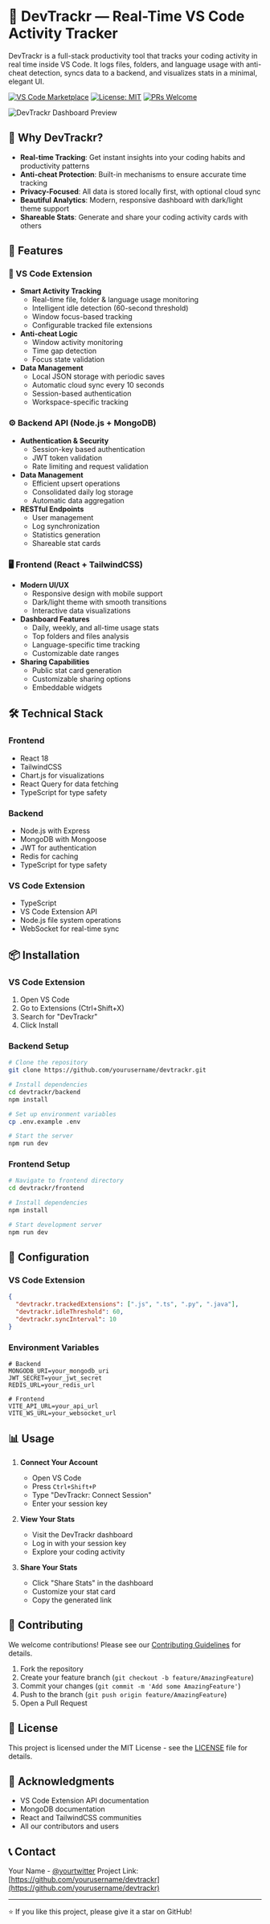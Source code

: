 # 🧠 DevTrackr — Real-Time VS Code Activity Tracker

DevTrackr is a full-stack productivity tool that tracks your coding activity in real time inside VS Code. It logs files, folders, and language usage with anti-cheat detection, syncs data to a backend, and visualizes stats in a minimal, elegant UI.

[![VS Code Marketplace](https://img.shields.io/visual-studio-marketplace/v/your-username.devtrackr?color=blue&label=VS%20Code%20Marketplace)](https://marketplace.visualstudio.com/items?itemName=your-username.devtrackr)
[![License: MIT](https://img.shields.io/badge/License-MIT-yellow.svg)](https://opensource.org/licenses/MIT)
[![PRs Welcome](https://img.shields.io/badge/PRs-welcome-brightgreen.svg)](http://makeapullrequest.com)

![DevTrackr Dashboard Preview](assets/dashboard-preview.png)

## 🎯 Why DevTrackr?

- **Real-time Tracking**: Get instant insights into your coding habits and productivity patterns
- **Anti-cheat Protection**: Built-in mechanisms to ensure accurate time tracking
- **Privacy-Focused**: All data is stored locally first, with optional cloud sync
- **Beautiful Analytics**: Modern, responsive dashboard with dark/light theme support
- **Shareable Stats**: Generate and share your coding activity cards with others

## 🚀 Features

### 🔌 VS Code Extension

- **Smart Activity Tracking**
  - Real-time file, folder & language usage monitoring
  - Intelligent idle detection (60-second threshold)
  - Window focus-based tracking
  - Configurable tracked file extensions
- **Anti-cheat Logic**
  - Window activity monitoring
  - Time gap detection
  - Focus state validation
- **Data Management**
  - Local JSON storage with periodic saves
  - Automatic cloud sync every 10 seconds
  - Session-based authentication
  - Workspace-specific tracking

### ⚙️ Backend API (Node.js + MongoDB)

- **Authentication & Security**
  - Session-key based authentication
  - JWT token validation
  - Rate limiting and request validation
- **Data Management**
  - Efficient upsert operations
  - Consolidated daily log storage
  - Automatic data aggregation
- **RESTful Endpoints**
  - User management
  - Log synchronization
  - Statistics generation
  - Shareable stat cards

### 🖥️ Frontend (React + TailwindCSS)

- **Modern UI/UX**
  - Responsive design with mobile support
  - Dark/light theme with smooth transitions
  - Interactive data visualizations
- **Dashboard Features**
  - Daily, weekly, and all-time usage stats
  - Top folders and files analysis
  - Language-specific time tracking
  - Customizable date ranges
- **Sharing Capabilities**
  - Public stat card generation
  - Customizable sharing options
  - Embeddable widgets

## 🛠️ Technical Stack

### Frontend

- React 18
- TailwindCSS
- Chart.js for visualizations
- React Query for data fetching
- TypeScript for type safety

### Backend

- Node.js with Express
- MongoDB with Mongoose
- JWT for authentication
- Redis for caching
- TypeScript for type safety

### VS Code Extension

- TypeScript
- VS Code Extension API
- Node.js file system operations
- WebSocket for real-time sync

## 📦 Installation

### VS Code Extension

1. Open VS Code
2. Go to Extensions (Ctrl+Shift+X)
3. Search for "DevTrackr"
4. Click Install

### Backend Setup

```bash
# Clone the repository
git clone https://github.com/yourusername/devtrackr.git

# Install dependencies
cd devtrackr/backend
npm install

# Set up environment variables
cp .env.example .env

# Start the server
npm run dev
```

### Frontend Setup

```bash
# Navigate to frontend directory
cd devtrackr/frontend

# Install dependencies
npm install

# Start development server
npm run dev
```

## 🔧 Configuration

### VS Code Extension

```json
{
  "devtrackr.trackedExtensions": [".js", ".ts", ".py", ".java"],
  "devtrackr.idleThreshold": 60,
  "devtrackr.syncInterval": 10
}
```

### Environment Variables

```env
# Backend
MONGODB_URI=your_mongodb_uri
JWT_SECRET=your_jwt_secret
REDIS_URL=your_redis_url

# Frontend
VITE_API_URL=your_api_url
VITE_WS_URL=your_websocket_url
```

## 📊 Usage

1. **Connect Your Account**

   - Open VS Code
   - Press `Ctrl+Shift+P`
   - Type "DevTrackr: Connect Session"
   - Enter your session key

2. **View Your Stats**

   - Visit the DevTrackr dashboard
   - Log in with your session key
   - Explore your coding activity

3. **Share Your Stats**
   - Click "Share Stats" in the dashboard
   - Customize your stat card
   - Copy the generated link

## 🤝 Contributing

We welcome contributions! Please see our [Contributing Guidelines](CONTRIBUTING.md) for details.

1. Fork the repository
2. Create your feature branch (`git checkout -b feature/AmazingFeature`)
3. Commit your changes (`git commit -m 'Add some AmazingFeature'`)
4. Push to the branch (`git push origin feature/AmazingFeature`)
5. Open a Pull Request

## 📝 License

This project is licensed under the MIT License - see the [LICENSE](LICENSE) file for details.

## 🙏 Acknowledgments

- VS Code Extension API documentation
- MongoDB documentation
- React and TailwindCSS communities
- All our contributors and users

## 📞 Contact

Your Name - [@yourtwitter](https://twitter.com/yourtwitter)
Project Link: [https://github.com/yourusername/devtrackr](https://github.com/yourusername/devtrackr)

---

⭐️ If you like this project, please give it a star on GitHub!
